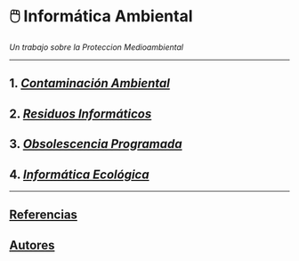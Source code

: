 # 🖱️ Informática Ambiental
_Un trabajo sobre la Proteccion Medioambiental_

---

## 1. _[Contaminación Ambiental](contaminacion_ambiental.md)_
## 2. _[Residuos Informáticos](residuo_informatico.md)_
## 3. _[Obsolescencia Programada](obsolescencia.md)_
## 4. _[Informática Ecológica](informatica_ecologica.md)_

---

## [Referencias](referencias.md)
## [Autores](autores.md)
